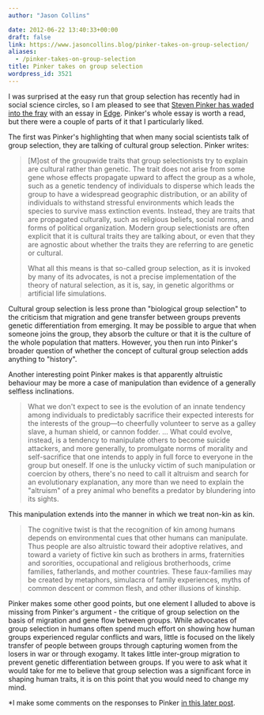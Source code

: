 ```yaml
---
author: "Jason Collins"

date: 2012-06-22 13:40:33+00:00
draft: false
link: https://www.jasoncollins.blog/pinker-takes-on-group-selection/
aliases:
  - /pinker-takes-on-group-selection
title: Pinker takes on group selection
wordpress_id: 3521
---
```


I was surprised at the easy run that group selection has recently had in social science circles, so I am pleased to see that [Steven Pinker has waded into the fray](http://edge.org/conversation/the-false-allure-of-group-selection) with an essay in [Edge](http://edge.org/). Pinker's whole essay is worth a read, but there were a couple of parts of it that I particularly liked.

The first was Pinker's highlighting that when many social scientists talk of group selection, they are talking of cultural group selection. Pinker writes:


<blockquote>[M]ost of the groupwide traits that group selectionists try to explain are cultural rather than genetic. The trait does not arise from some gene whose effects propagate upward to affect the group as a whole, such as a genetic tendency of individuals to disperse which leads the group to have a widespread geographic distribution, or an ability of individuals to withstand stressful environments which leads the species to survive mass extinction events. Instead, they are traits that are propagated culturally, such as religious beliefs, social norms, and forms of political organization. Modern group selectionists are often explicit that it is cultural traits they are talking about, or even that they are agnostic about whether the traits they are referring to are genetic or cultural.

What all this means is that so-called group selection, as it is invoked by many of its advocates, is not a precise implementation of the theory of natural selection, as it is, say, in genetic algorithms or artificial life simulations.</blockquote>


Cultural group selection is less prone than "biological group selection" to the criticism that migration and gene transfer between groups prevents genetic differentiation from emerging. It may be possible to argue that when someone joins the group, they absorb the culture or that it is the culture of the whole population that matters. However, you then run into Pinker's broader question of whether the concept of cultural group selection adds anything to "history".

Another interesting point Pinker makes is that apparently altruistic behaviour may be more a case of manipulation than evidence of a generally selfless inclinations.


<blockquote>What we don't expect to see is the evolution of an innate tendency among individuals to predictably sacrifice their expected interests for the interests of the group—to cheerfully volunteer to serve as a galley slave, a human shield, or cannon fodder. ... What could evolve, instead, is a tendency to manipulate others to become suicide attackers, and more generally, to promulgate norms of morality and self-sacrifice that one intends to apply in full force to everyone in the group but oneself. If one is the unlucky victim of such manipulation or coercion by others, there's no need to call it altruism and search for an evolutionary explanation, any more than we need to explain the "altruism" of a prey animal who benefits a predator by blundering into its sights.</blockquote>


This manipulation extends into the manner in which we treat non-kin as kin.


<blockquote>The cognitive twist is that the recognition of kin among humans depends on environmental cues that other humans can manipulate. Thus people are also altruistic toward their adoptive relatives, and toward a variety of fictive kin such as brothers in arms, fraternities and sororities, occupational and religious brotherhoods, crime families, fatherlands, and mother countries. These faux-families may be created by metaphors, simulacra of family experiences, myths of common descent or common flesh, and other illusions of kinship.</blockquote>


Pinker makes some other good points, but one element I alluded to above is missing from Pinker's argument - the critique of group selection on the basis of migration and gene flow between groups. While advocates of group selection in humans often spend much effort on showing how human groups experienced regular conflicts and wars, little is focused on the likely transfer of people between groups through capturing women from the losers in war or through exogamy. It takes little inter-group migration to prevent genetic differentiation between groups. If you were to ask what it would take for me to believe that group selection was a significant force in shaping human traits, it is on this point that you would need to change my mind.

*I make some comments on the responses to Pinker [in this later post](https://www.jasoncollins.blog/labelling-cultural-group-selection/).
